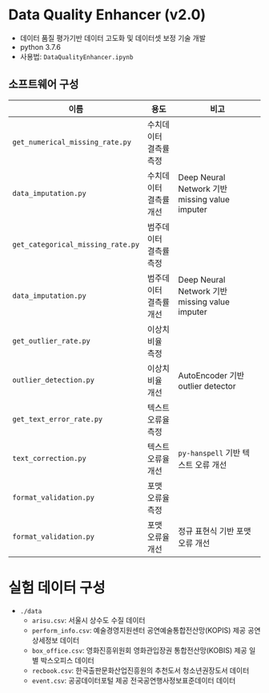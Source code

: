 # Data Quality Enhancer (v2.0)
- 데이터 품질 평가기반 데이터 고도화 및 데이터셋 보정 기술 개발
- python 3.7.6
- 사용법: `DataQualityEnhancer.ipynb`

## 소프트웨어 구성
|이름|용도|비고|
|---|---|---|
|`get_numerical_missing_rate.py`|수치데이터 결측률 측정||
|`data_imputation.py`|수치데이터 결측률 개선|Deep Neural Network 기반 missing value imputer|
|`get_categorical_missing_rate.py`|범주데이터 결측률 측정|
|`data_imputation.py`|범주데이터 결측률 개선|Deep Neural Network 기반 missing value imputer|
|`get_outlier_rate.py`|이상치 비율 측정|
|`outlier_detection.py`|이상치 비율 개선|AutoEncoder 기반 outlier detector|
|`get_text_error_rate.py`|텍스트 오류율 측정|
|`text_correction.py`|텍스트 오류율 개선|`py-hanspell` 기반 텍스트 오류 개선|
|`format_validation.py`|포맷 오류율 측정|
|`format_validation.py`|포맷 오류율 개선|정규 표현식 기반 포맷 오류 개선|

# 실험 데이터 구성
- `./data`
    - `arisu.csv`: 서울시 상수도 수질 데이터
    - `perform_info.csv`: 예술경영지원센터 공연예술통합전산망(KOPIS) 제공
공연상세정보 데이터
    - `box_office.csv`: 영화진흥위원회 영화관입장권 통합전산망(KOBIS) 제공
일별 박스오피스 데이터
    - `recbook.csv`: 한국출판문화산업진흥원의 추천도서 청소년권장도서 데이터
    - `event.csv`: 공공데이터포털 제공 전국공연행사정보표준데이터 데이터
#
